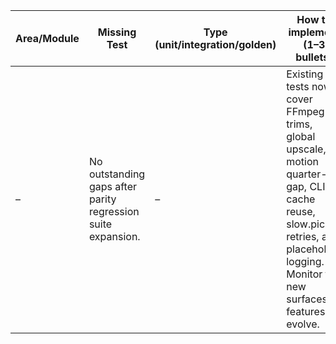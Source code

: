 | Area/Module | Missing Test | Type (unit/integration/golden) | How to implement (1–3 bullets) | Priority |
| --- | --- | --- | --- | --- |
| – | No outstanding gaps after parity regression suite expansion. | – | Existing tests now cover FFmpeg trims, global upscale, motion quarter-gap, CLI cache reuse, slow.pics retries, and placeholder logging. Monitor for new surfaces as features evolve. | – |
